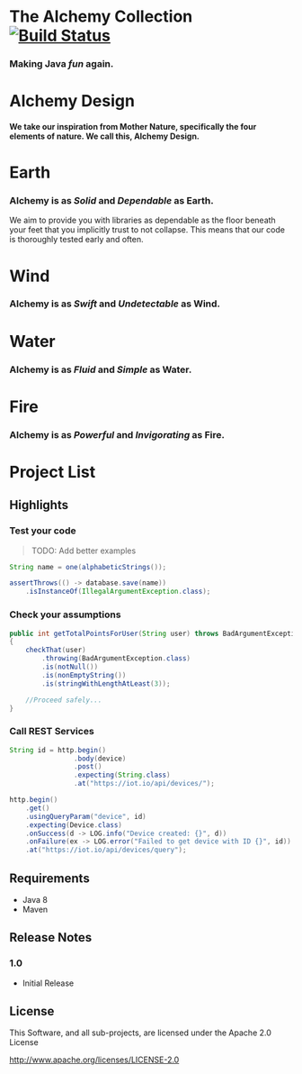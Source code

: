 The Alchemy Collection [![Build Status](https://travis-ci.org/SirWellington/alchemy.svg)](https://travis-ci.org/SirWellington/alchemy)
==============================================

### Making Java *fun* again.




# Alchemy Design

#### We take our inspiration from Mother Nature, specifically the four elements of nature. We call this, **Alchemy Design**.

# Earth

### Alchemy is as *Solid* and *Dependable* as Earth.

We aim to provide you with libraries as dependable as the floor beneath your feet that you implicitly trust to not collapse.
This means that our code is thoroughly tested early and often.


# Wind

### Alchemy is as *Swift* and *Undetectable* as Wind.

# Water

### Alchemy is as *Fluid* and *Simple* as Water.

# Fire

### Alchemy is as *Powerful* and *Invigorating* as Fire.


# Project List

## Highlights

### Test your code

>TODO: Add better examples

```java
String name = one(alphabeticStrings());

assertThrows(() -> database.save(name))
    .isInstanceOf(IllegalArgumentException.class);
```

### Check your assumptions

```java
public int getTotalPointsForUser(String user) throws BadArgumentException, HttpException
{
    checkThat(user)
        .throwing(BadArgumentException.class)
        .is(notNull())
        .is(nonEmptyString())
        .is(stringWithLengthAtLeast(3));

    //Proceed safely...
}
```

### Call REST Services
```java
String id = http.begin()
                .body(device)
                .post()
                .expecting(String.class)
                .at("https://iot.io/api/devices/");

http.begin()
    .get()
    .usingQueryParam("device", id)
    .expecting(Device.class)
    .onSuccess(d -> LOG.info("Device created: {}", d))
    .onFailure(ex -> LOG.error("Failed to get device with ID {}", id))
    .at("https://iot.io/api/devices/query");
```

## Requirements

+ Java 8
+ Maven

## Release Notes

### 1.0
+ Initial Release


## License

This Software, and all sub-projects, are licensed under the Apache 2.0 License

http://www.apache.org/licenses/LICENSE-2.0
